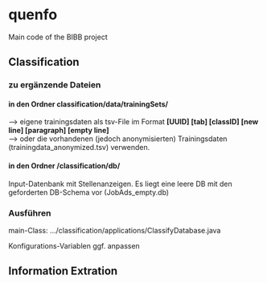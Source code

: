 # quenfo
Main code of the BIBB project 


## Classification
### zu ergänzende Dateien

#### in den Ordner classification/data/trainingSets/ <br />

--> eigene trainingsdaten als tsv-File im Format <b>[UUID] [tab] [classID] [new line] [paragraph] [empty line]</b> <br />
--> oder die vorhandenen (jedoch anonymisierten) Trainingsdaten (trainingdata_anonymized.tsv) verwenden. <br />

#### in den Ordner /classification/db/ </br >
Input-Datenbank mit Stellenanzeigen. Es liegt eine leere DB mit den geforderten DB-Schema vor (JobAds_empty.db)

### Ausführen 

main-Class: .../classification/applications/ClassifyDatabase.java <br />

Konfigurations-Variablen ggf. anpassen 


## Information Extration
